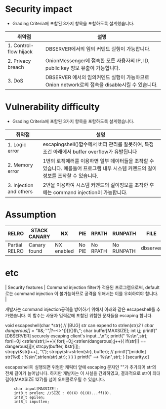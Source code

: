 # Security impact
- Grading Criteria에 포함된 3가지 항목을 포함하도록 설계했습니다.

| 취약점 | 설명 |
|----------|------------------|
| 1. Control-flow hijack | DBSERVER에서의 임의 커멘드 실행이 가능합니다. |
| 2. Privacy breach | OnionMessenger에 접속한 모든 사용자의 IP, ID, public key 정보 유출이 가능합니다. |
| 3. DoS | DBSERVER 에서의 임의커멘드 실행이 가능하므로 Onion network로의 접속을 disable시킬 수 있습니다. |


# Vulnerability difficulty
- Grading Criteria에 포함된 3가지 항목을 포함하도록 설계했습니다.

| 취약점 | 설명 |
|----------|------------------|
|  1. Logic error | escapingshell()함수에서 버퍼 관리를 잘못하여, 특정 조건 아래에서 buffer overflow가 유발됩니다 |
|  2. Memory error | 1번의 로직에러를 이용하면 일부 데이터들을 조작할 수 있습니다. 예를들어 프로그램 내부 시스템 커멘드의 길이정보를 조작할 수 있습니다. |
|  3. Injection and others | 2번을 이용하여 시스템 커멘드의 길이정보를 조작한 후에는 command injection이 가능합니다. |

# Assumption

|RELRO | STACK CANARY | NX | PIE | RPATH | RUNPATH | FILE
|------|--------------|----|-----|-------|---------|-----
|Partial RELRO  | Canary found | NX enabled | No PIE | No RPATH | No RUNPATH | dbserver

# etc

| Security features | Command injection filter가 적용된 프로그램으로써, default로는 command injection 이 불가능하므로 공격을 위해서는 이를 우회하여야 합니다. |


개발자는 command injection공격을 방어하기 위해서 아래와 같은 escapeshell를 추가했습니다. 
이 함수는 사용자 입력값에 포함된 위험한 문자들을 escaping 합니다. 


void escapeshell(char *str){ // [BUG] str can expend to strlen(str)*2 !
        char dangerous[] = "#&;`'\"|*?~<>^()[]{}$\\,";
        char buffer[MAXSIZE];
        int i,j;
		printf("[DBSERVER] securely escaping client's input...\n");
		printf("           %s\n",str);
        for(i=0;i<strlen(str);i++){
                for(j=0;j<strlen(dangerous);j++){
                        if(str[i] == dangerous[j]){
                                strcpy(buffer, &str[i]);  
                                strcpy(&str[i++], "\\"); 
                                strcpy(str+strlen(str), buffer); 
								// printf("[middle] str(%d) : %s\n",strlen(str),str);
                        }
                }
        }
		printf("       --> %s\n",str);
}
[security.c]

escapeshell이 실행되면 위험한 캐릭터 앞에 escaping 문자인 "\"가 추가되어 str의 전체 길이가 늘어납니다. 
하지만 개발자는 이 사실을 간과하였고, 결과적으로 str이 최대 길이(MAXSIZE 127)를 넘어 오버플로우될 수 있습니다. 


        char input[MAXSIZE];
        int8_t prolen; //SIZE : 00(X) 01(O)...ff(O).
        int8_t epilen;
        int8_t inputlen; 
